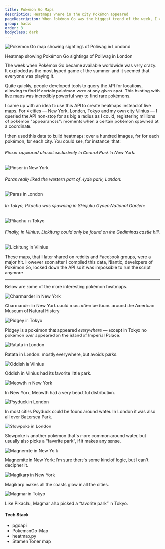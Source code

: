 ```yaml
---
title: Pokémon Go Maps
description: Heatmaps where in the city Pokémon appeared
pageDescription: When Pokémon Go was the biggest trend of the week, I created a tool to show heatmaps where each Pokémon appears most often.
group: hacks
order: 3
bodyclass: dark
---
```


<div class="picture">
  <img class="captioned" src="./pokemon-go/graphic.png" alt="Pokemon Go map showing sightings of Poliwag in Londond">
  <p class="caption secondary">Heatmap showing Pokémon Go sightings of Poliwag in London</p>
</div>

The week when Pokémon Go became available worldwide was very crazy. It exploded as the most hyped game of the summer, and it seemed that everyone was playing it.

Quite quickly, people developed tools to query the API for locations, allowing to find if certain pokémon were at any given spot. This hunting with [live maps](https://jz.js.org/PoGoMap/) was incredibly powerful way to find rare pokémons.

I came up with an idea to use this API to create heatmaps instead of live maps. For 4 cities — New York, London, Tokyo and my own city Vilnius — I queried the API non-stop for as big a radius as I could, registering millions of pokémon "appearances": moments when a certain pokémon spawned at a coordinate.

I then used this data to build heatmaps: over a hundred images, for for each pokémon, for each city. You could see, for instance, that:

###### Pinser appeared almost exclusively in Central Park in New York:

![Pinser in New York](./pokemon-go/NYC-127-Pinsir.png)

###### Paras really liked the western part of Hyde park, London:

![Paras in London](./pokemon-go/LDN-46-Paras.png)

###### In Tokyo, Pikachu was spawning in Shinjuku Gyoen National Garden:

![Pikachu in Tokyo](./pokemon-go/TYO-25-Pikachu.png)

###### Finally, in Vilnius, Lickitung could only be found on the Gediminas castle hill.

![Lickitung in Vilnius](./pokemon-go/VNO-108-Lickitung.png)

These maps, that I later shared on reddits and Facebook groups, were a major hit. However soon after I compiled this data, Niantic, developers of Pokémon Go, locked down the API so it was impossible to run the script anymore.

---

Below are some of the more interesting pokémon heatmaps.

<div class="picture">
  <img class="captioned" src="./pokemon-go/NYC-4-Charmander.png" alt="Charmander in New York">
  <p class="caption secondary">Charmander in New York could most often be found around the American Museum of Natural History</p>
</div>

<div class="picture">
  <img class="captioned" src="./pokemon-go/TYO-16-Pidgey.png" alt="Pidgey in Tokyo">
  <p class="caption secondary">Pidgey is a pokémon that appeared <em>everywhere</em> — except in Tokyo no pokémon <em>ever</em> appeared on the island of Imperial Palace.</p>
</div>

<div class="picture">
  <img class="captioned" src="./pokemon-go/LDN-19-Rattata.png" alt="Ratata in London">
  <p class="caption secondary">Ratata in London: mostly everywhere, but avoids parks.</p>
</div>

<div class="picture">
  <img class="captioned" src="./pokemon-go/VNO-43-Oddish.png" alt="Oddish in Vilnius">
  <p class="caption secondary">Oddish in Vilnius had its favorite little park.</p>
</div>

<div class="picture">
  <img class="captioned" src="./pokemon-go/NYC-52-Meowth.png" alt="Meowth in New York">
  <p class="caption secondary">In New York, Meowth had a very beautiful distribution.</p>
</div>

<div class="picture">
  <img class="captioned" src="./pokemon-go/LDN-54-Psyduck.png" alt="Psyduck in London">
  <p class="caption secondary">In most cities Psyduck could be found around water. In London it was also all over Battersea Park.</p>
</div>

<div class="picture">
  <img class="captioned" src="./pokemon-go/LDN-79-Slowpoke.png" alt="Slowpoke in London">
  <p class="caption secondary">Slowpoke is another pokémon that's more common around water, but usually also picks a “favorite park”, if it makes any sense.</p>
</div>

<div class="picture">
  <img class="captioned" src="./pokemon-go/NYC-81-Magnemite.png" alt="Magnemite in New York">
  <p class="caption secondary">Magnemite in New York: I'm sure there's some kind of logic, but I can't decipher it.</p>
</div>


<div class="picture">
  <img class="captioned" src="./pokemon-go/NYC-129-Magikarp.png" alt="Magikarp in New York">
  <p class="caption secondary">Magikarp makes all the coasts glow in all the cities.</p>
</div>

<div class="picture">
  <img class="captioned" src="./pokemon-go/TYO-126-Magmar.png" alt="Magmar in Tokyo">
  <p class="caption secondary">Like Pikachu, Magmar also picked a “favorite park” in Tokyo.</p>
</div>

#### Tech Stack

<ul class="tag-list">
<li>pgoapi</li> <li>PokemonGo-Map</li> <li>heatmap.py</li> <li>Stamen Toner map</li>
</ul>
